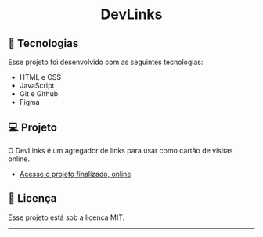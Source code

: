 <h1 align="center"> DevLinks </h1>



## 🚀 Tecnologias

Esse projeto foi desenvolvido com as seguintes tecnologias:

- HTML e CSS
- JavaScript
- Git e Github
- Figma

## 💻 Projeto

O DevLinks é um agregador de links para usar como cartão de visitas online.

- [Acesse o projeto finalizado, online](https://github.com/jaumpietrobao/Dev_Web_Curso/)

## :memo: Licença

Esse projeto está sob a licença MIT.

---
